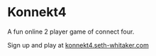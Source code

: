 # Konnekt4

A fun online 2 player game of connect four.

Sign up and play at [konnekt4.seth-whitaker.com](konnekt4.seth-whitaker.com)